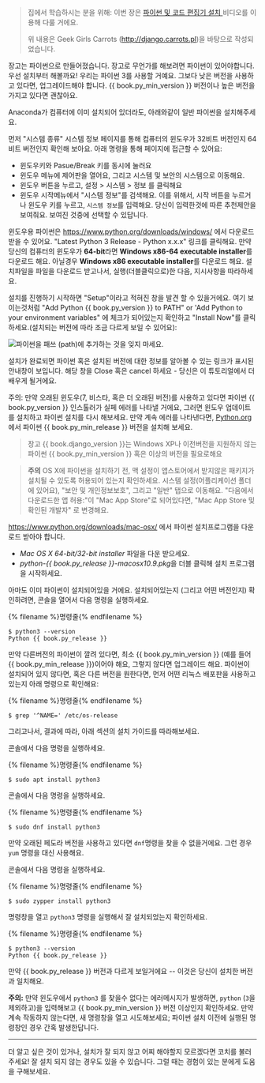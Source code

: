 > 집에서 학습하시는 분을 위해: 이번 장은 [파이썬 및 코드 편집기 설치 ](https://www.youtube.com/watch?v=pVTaqzKZCdA)비디오를 이용해 다룰 거에요.
> 
> 위 내용은 Geek Girls Carrots (http://django.carrots.pl)을 바탕으로 작성되었습니다.

장고는 파이썬으로 만들어졌습니다. 장고로 무언가를 해보려면 파이썬이 있어야합니다. 우선 설치부터 해볼까요! 우리는 파이썬 3를 사용할 거예요. 그보다 낮은 버전을 사용하고 있다면, 업그레이드해야 합니다. {{ book.py_min_version }} 버전이나 높은 버전을 가지고 있다면 괜찮아요.

Anaconda가 컴퓨터에 이미 설치되어 있더라도, 아래와같이 일반 파이썬을 설치해주세요.

<!--sec data-title="Install Python: Windows" data-id="python_windows" data-collapse=true ces-->

먼저 "시스템 종류" 시스템 정보 페이지를 통해 컴퓨터의 윈도우가 32비트 버전인지 64비트 버전인지 확인해 보아요. 아래 명령을 통해 페이지에 접근할 수 있어요:

* 윈도우키와 Pasue/Break 키를 동시에 눌러요
* 윈도우 메뉴에 제어판을 열어요, 그리고 시스템 및 보안의 시스템으로 이동해요.
* 윈도우 버튼을 누르고, 설정 > 시스템 > 정보 를 클릭해요
* 윈도우 시작메뉴에서 "시스템 정보"를 검색해요. 이를 위해서, 시작 버튼을 누르거나 윈도우 키를 누르고, `시스템 정보`를 입력해요. 당신이 입력한것에 따른 추천제안을 보여줘요. 보여진 것중에 선택할 수 있답니다.

윈도우용 파이썬은 https://www.python.org/downloads/windows/ 에서 다운로드 받을 수 있어요. "Latest Python 3 Release - Python x.x.x" 링크를 클릭해요. 만약 당신의 컴퓨터의 윈도우가 **64-bit**라면 **Windows x86-64 executable installer**를 다운로드 해요. 아닐경우 **Windows x86 executable installer**를 다운로드 해요. 설치파일을 파일을 다운로드 받고나서, 실행(더블클릭으로)한 다음, 지시사항을 따라하세요.

설치를 진행하기 시작하면 "Setup"이라고 적혀진 창을 발견 할 수 있을거에요. 여기 보이는것처럼 "Add Python {{ book.py_version }} to PATH" or 'Add Python to your environment variables" 에 체크가 되어있는지 확인하고 "Install Now"를 클릭하세요.(설치되는 버전에 따라 조금 다르게 보일 수 있어요):

![파이썬을 패쓰 (path)에 추가하는 것을 잊지 마세요.](../python_installation/images/python-installation-options.png)

설치가 완료되면 파이썬 혹은 설치된 버전에 대한 정보를 알아볼 수 있는 링크가 표시된 안내창이 보입니다. 해당 창을 Close 혹은 cancel 하세요 - 당신은 이 튜토리얼에서 더 배우게 될거에요.

주의: 만약 오래된 윈도우(7, 비스타, 혹은 더 오래된 버전)를 사용하고 있다면 파이썬 {{ book.py_version }} 인스톨러가 실페 에러를 나타낼 거에요, 그러면 윈도우 업데이트를 설치하고 파이썬 설치를 다시 해보세요. 만약 계속 에러를 나타낸다면, [Python.org](https://www.python.org/downloads/windows/)에서 파이썬 {{ book.py_min_release }} 버전을 설치해 보세요.

> 장고 {{ book.django_version }}는 Windows XP나 이전버전을 지원하지 않는 파이썬 {{ book.py_min_version }} 혹은 이상의 버전을 필요로해요

<!--endsec-->

<!--sec data-title="Install Python: OS X" data-id="python_OSX"
data-collapse=true ces-->

> **주의** OS X에 파이썬을 설치하기 전, 맥 설정이 앱스토어에서 받지않은 패키지가 설치될 수 있도록 허용되어 있는지 확인하세요. 시스템 설정(어플리케이션 폴더에 있어요), "보안 및 개인정보보호", 그리고 "일반" 탭으로 이동해요. "다음에서 다운로드한 앱 허용:"이 "Mac App Store"로 되어있다면, "Mac App Store 및 확인된 개발자" 로 변경해요.

https://www.python.org/downloads/mac-osx/ 에서 파이썬 설치프로그램을 다운로드 받아야 합니다.

* *Mac OS X 64-bit/32-bit installer* 파일을 다운 받으세요.
* *python-{{ book.py_release }}-macosx10.9.pkg*을 더블 클릭해 설치 프로그램을 시작하세요. 

<!--endsec-->

<!--sec data-title="Install Python: Linux" data-id="python_linux"
data-collapse=true ces-->

아마도 이미 파이썬이 설치되어있을 거에요. 설치되어있는지 (그리고 어떤 버전인지) 확인하려면, 콘솔을 열어서 다음 명령을 실행하세요.

{% filename %}명령줄{% endfilename %}

    $ python3 --version
    Python {{ book.py_release }}
    

만약 다른버전의 파이썬이 깔려 있다면, 최소 {{ book.py_min_version }} (예를 들어 {{ book.py_min_release }})이어야 해요, 그렇지 않다면 업그레이드 해요. 파이썬이 설치되어 있지 않다면, 혹은 다른 버전을 원한다면, 먼저 어떤 리눅스 배포판을 사용하고 있는지 아래 명령으로 확인해요:

{% filename %}명령줄{% endfilename %}

    $ grep '^NAME=' /etc/os-release
    

그리고나서, 결과에 따라, 아래 섹션의 설치 가이드를 따라해보세요.

<!--endsec-->

<!--sec data-title="Install Python: Debian or Ubuntu" data-id="python_debian" data-collapse=true ces-->

콘솔에서 다음 명령을 실행하세요.

{% filename %}명령줄{% endfilename %}

    $ sudo apt install python3
    

<!--endsec-->

<!--sec data-title="Install Python: Fedora" data-id="python_fedora"
data-collapse=true ces-->

콘솔에서 다음 명령을 실행하세요.

{% filename %}명령줄{% endfilename %}

    $ sudo dnf install python3
    

만약 오래된 페도라 버전을 사용하고 있다면 `dnf`명령을 찾을 수 없을거에요. 그런 경우 `yum` 명령을 대신 사용해요.

<!--endsec-->

<!--sec data-title="Install Python: openSUSE" data-id="python_openSUSE"
data-collapse=true ces-->

콘솔에서 다음 명령을 실행하세요.

{% filename %}명령줄{% endfilename %}

    $ sudo zypper install python3
    

<!--endsec-->

명령창을 열고 `python3` 명령을 실행해서 잘 설치되었는지 확인하세요.

{% filename %}명령줄{% endfilename %}

    $ python3 --version
    Python {{ book.py_release }}
    

만약 {{ book.py_release }} 버전과 다르게 보일거에요 -- 이것은 당신이 설치한 버전과 일치해요.

**주의:** 만약 윈도우에서 `python3` 를 찾을수 없다는 에러메시지가 발생하면, `python` (`3`을 제외하고)을 입력해보고 {{ book.py_min_version }} 버전 이상인지 확인하세요. 만약 계속 작동하지 않는다면, 새 명령창을 열고 시도해보세요; 파이썬 설치 이전에 실행된 명령창인 경우 간혹 발생한답니다.

* * *

더 알고 싶은 것이 있거나, 설치가 잘 되지 않고 어찌 해야할지 모르겠다면 코치를 불러주세요! 잘 설치 되지 않는 경우도 있을 수 있습니다. 그럴 때는 경험이 있는 분에게 도움을 구해보세요.